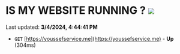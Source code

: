 # IS MY WEBSITE RUNNING ? [![](https://img.shields.io/static/v1?label=Sponsor&message=%E2%9D%A4&logo=GitHub&color=%23fe8e86)](https://github.com/sponsors/<username>)

Last updated: **3/4/2024, 4:44:41 PM**

- `GET` [https://youssefservice.me](https://youssefservice.me) - **Up** (304ms)
